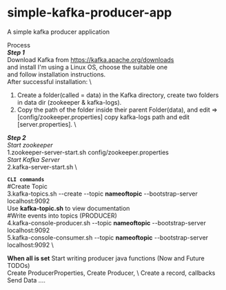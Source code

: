 # simple-kafka-producer-app
A simple kafka producer application

Process \
**_Step 1_** \
Download Kafka from https://kafka.apache.org/downloads \
and install I'm using a Linux OS, choose the suitable one \
and follow installation instructions. \
After successful installation: \
1. Create a folder(called = data) in the Kafka directory,
create two folders in data dir (zookeeper & kafka-logs).
2. Copy the path of the folder inside their parent Folder(data), and edit => [config/zookeeper.properties]
copy kafka-logs path and edit [server.properties]. \

**_Step 2_** \
_Start zookeeper_ \
1.zookeeper-server-start.sh config/zookeeper.properties \
_Start Kafka Server_ \
2.kafka-server-start.sh \

**`CLI commands`** \
#Create Topic \
3.kafka-topics.sh --create --topic **nameoftopic** --bootstrap-server localhost:9092 \
Use **kafka-topic.sh** to view documentation \
#Write events into topics (PRODUCER) \
4.kafka-console-producer.sh --topic **nameoftopic** --bootstrap-server localhost:9092 \
5.kafka-console-consumer.sh --topic **nameoftopic** --bootstrap-server localhost:9092 \

**When all is set**
Start writing producer java functions (Now and Future TODOs) \
Create ProducerProperties, Create Producer, \ Create a record, callbacks Send Data ....
